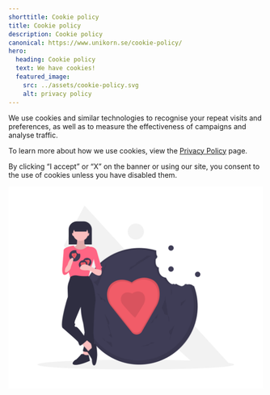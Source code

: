 ```yaml
---
shorttitle: Cookie policy
title: Cookie policy
description: Cookie policy
canonical: https://www.unikorn.se/cookie-policy/
hero:
  heading: Cookie policy
  text: We have cookies!
  featured_image:
    src: ../assets/cookie-policy.svg
    alt: privacy policy
---
```

We use cookies and similar technologies to recognise your repeat visits and preferences, as well as to measure the effectiveness of campaigns and analyse traffic.

To learn more about how we use cookies, view the [Privacy Policy](https://unikorn.se/privacy-policy) page. 

By clicking “I accept” or “X” on the banner or using our site, you consent to the use of cookies unless you have disabled them.

![cookies](../assets/cookies.png)